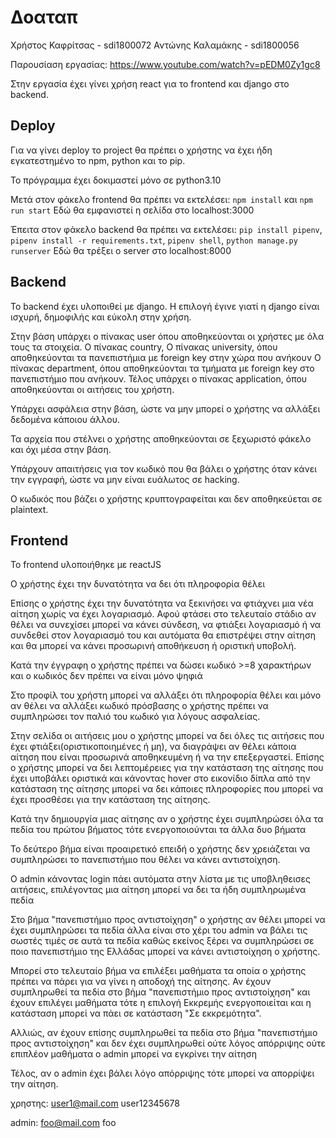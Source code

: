 # Δοαταπ

Χρήστος Καφρίτσας - sdi1800072
Αντώνης Καλαμάκης - sdi1800056

Παρουσίαση εργασίας: https://www.youtube.com/watch?v=pEDM0Zy1gc8

Στην εργασία έχει γίνει χρήση react για το frontend και django στο backend.

## Deploy

Για να γίνει deploy το project θα πρέπει ο χρήστης να έχει ήδη εγκατεστημένο 
το npm, python και το pip.

Το πρόγραμμα έχει δοκιμαστεί μόνο σε python3.10

Μετά στον φάκελο frontend θα πρέπει να εκτελέσει: `npm install` και `npm run start`
Εδώ θα εμφανιστεί η σελίδα στο localhost:3000

Έπειτα στον φάκελο backend θα πρέπει να εκτελέσει: 
`pip install pipenv`, 
`pipenv install -r requirements.txt`, 
`pipenv shell`,
`python manage.py runserver`
Εδώ θα τρέξει ο server στο localhost:8000


## Backend

To backend έχει υλοποιθεί με django. 
Η επιλογή έγινε γιατί η django είναι ισχυρή, δημοφιλής και εύκολη στην χρήση.

Στην βάση υπάρχει ο πίνακας user όπου αποθηκεύονται οι χρήστες με όλα τους τα στοιχεία.
Ο πίνακας country,
Ο πίνακας university, όπου αποθηκεύονται τα πανεπιστήμια με foreign key στην χώρα που ανήκουν 
O πίνακας department, όπου αποθηκεύονται τα τμήματα με foreign key στο πανεπιστήμιο που ανήκουν.
Τέλος υπάρχει ο πίνακας application, όπου αποθηκεύονται οι αιτήσεις του χρήστη.

Υπάρχει ασφάλεια στην βάση, ώστε να μην μπορεί ο χρήστης να αλλάξει δεδομένα κάποιου άλλου.

Τα αρχεία που στέλνει ο χρήστης αποθηκεύονται σε ξεχωριστό φάκελο και όχι μέσα στην βάση.

Υπάρχουν απαιτήσεις για τον κωδικό που θα βάλει ο χρήστης όταν κάνει την εγγραφή, ώστε να μην είναι ευάλωτος σε hacking.

Ο κωδικός που βάζει ο χρήστης κρυπτογραφείται και δεν αποθηκεύεται σε plaintext.

## Frontend
Το frontend υλοποιήθηκε με reactJS

Ο χρήστης έχει την δυνατότητα να δει ότι πληροφορία θέλει

Επίσης ο χρήστης έχει την δυνατότητα να ξεκινήσει να φτιάχνει μια νέα αίτηση χωρίς να έχει λογαριασμό. Αφού φτάσει στο τελευταίο στάδιο αν θέλει να συνεχίσει μπορεί να κάνει σύνδεση, να φτιάξει λογαριασμό ή να συνδεθεί στον λογαριασμό του και αυτόματα θα επιστρέψει στην αίτηση και θα μπορεί να κάνει προσωρινή αποθήκευση ή οριστική υποβολή.

Κατά την έγγραφη ο χρήστης πρέπει να δώσει κωδικό >=8 χαρακτήρων και ο κωδικός δεν πρέπει να είναι μόνο ψηφιά

Στο προφίλ του χρήστη μπορεί να αλλάξει ότι πληροφορία θέλει και μόνο αν θέλει να αλλάξει κωδικό πρόσβασης ο χρήστης πρέπει να συμπληρώσει τον παλιό του κωδικό για λόγους ασφαλείας.

Στην σελίδα οι αιτήσεις μου ο χρήστης μπορεί να δει όλες τις αιτήσεις που έχει φτιάξει(οριστικοποιημένες ή μη), να διαγράψει αν θέλει κάποια αίτηση που είναι προσωρινά αποθηκευμένη ή να την επεξεργαστεί. Επίσης ο χρήστης μπορεί να δει λεπτομέρειες για την κατάσταση της αίτησης που έχει υποβάλει οριστικά και κάνοντας hover στο εικονίδιο δίπλα από την κατάσταση της αίτησης μπορεί να δει κάποιες πληροφορίες που μπορεί να έχει προσθέσει για την κατάσταση της αίτησης.

Κατά την δημιουργία μιας αίτησης αν ο χρήστης έχει συμπληρώσει όλα τα πεδία του πρώτου βήματος τότε ενεργοποιούνται τα άλλα δυο βήματα

Το δεύτερο βήμα είναι προαιρετικό επειδή ο χρήστης δεν χρειάζεται να συμπληρώσει το πανεπιστήμιο που θέλει να κάνει αντιστοίχηση.

Ο admin κάνοντας login πάει αυτόματα στην λίστα με τις υποβληθεισες αιτήσεις, επιλέγοντας μια αίτηση μπορεί να δει τα ήδη συμπληρωμένα πεδία

Στο βήμα "πανεπιστήμιο προς αντιστοίχηση" ο χρήστης αν θέλει μπορεί να έχει συμπληρώσει τα πεδία άλλα είναι στο χέρι του admin να βάλει τις σωστές τιμές σε αυτά τα πεδία καθώς εκείνος ξέρει να συμπληρώσει σε ποιο πανεπιστήμιο της Ελλάδας μπορεί να κάνει αντιστοίχηση ο χρήστης.

Μπορεί στο τελευταίο βήμα να επιλέξει μαθήματα τα οποία ο χρήστης πρέπει να πάρει για να γίνει η αποδοχή της αίτησης. Αν έχουν συμπληρωθεί τα πεδία στο βήμα "πανεπιστήμιο προς αντιστοίχηση" και έχουν επιλέγει μαθήματα τότε η επιλογή Εκκρεμής ενεργοποιείται και η κατάσταση μπορεί να πάει σε κατάσταση "Σε εκκρεμότητα". 

Αλλιώς, αν έχουν επίσης συμπληρωθεί τα πεδία στο βήμα "πανεπιστήμιο προς αντιστοίχηση" και δεν έχει συμπληρωθεί ούτε λόγος απόρριψης ούτε επιπλέον μαθήματα ο admin μπορεί να εγκρίνει την αίτηση

Τέλος, αν ο admin έχει βάλει λόγο απόρριψης τότε μπορεί να απορρίψει την αίτηση.


χρηστης:
user1@mail.com
user12345678

admin:
foo@mail.com
foo

